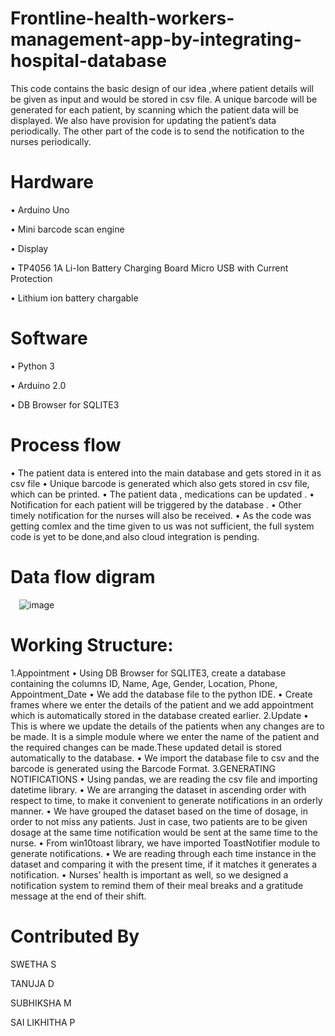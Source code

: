 # Frontline-health-workers-management-app-by-integrating-hospital-database

This code contains the basic design of our idea ,where patient details will be given as input and would be stored in csv file. A unique barcode will be generated for each patient, by scanning which the patient data will be displayed. We also have provision for updating the patient’s data periodically. The other part of the code is to send the notification to the nurses periodically.

# Hardware
• Arduino Uno

• Mini barcode scan engine

• Display

• TP4056 1A Li-Ion Battery Charging Board Micro USB with Current Protection

• Lithium ion battery chargable

# Software
• Python 3

• Arduino 2.0

• DB Browser for SQLITE3

# Process flow
• The patient data is entered into the main database and gets stored in it as csv file
• Unique barcode is generated which also gets stored in csv file, which can be printed.
• The patient data , medications can be updated .
• Notification for each patient will be triggered by the database .
• Other timely notification for the nurses will also be received.
• As the code was getting comlex and the time given to us was not sufficient, the full system code is yet to be done,and also cloud integration is pending.

# Data flow digram
 ![image](https://user-images.githubusercontent.com/84720604/119373748-60eb7900-bcd6-11eb-9010-266298061c9b.png)

# Working Structure:
1.Appointment
 • Using DB Browser for SQLITE3, create a database containing the columns ID, Name, Age, Gender, Location, Phone, Appointment_Date
 • We add the database file to the python IDE.
 • Create frames where we enter the details of the patient and we add appointment which is automatically stored in the database created earlier.
2.Update
 • This is where we update the details of the patients when any changes are to be made. It is a simple module where we enter the name of the patient and the required changes can    be made.These updated detail is stored automatically to the database.
 • We import the database file to csv and the barcode is generated using the Barcode Format.
3.GENERATING NOTIFICATIONS
 • Using pandas, we are reading the csv file and importing datetime library.
 • We are arranging the dataset in ascending order with respect to time, to make it convenient to generate notifications in an orderly manner.
 • We have grouped the dataset based on the time of dosage, in order to not miss any patients. Just in case, two patients are to be given dosage at the same time notification would be sent at the same time to the nurse.
 • From win10toast library, we have imported ToastNotifier module to generate notifications.
 • We are reading through each time instance in the dataset and comparing it with the present time, if it matches it generates a notification.
 • Nurses’ health is important as well, so we designed a notification system to remind them of their meal breaks and a gratitude message at the end of their shift.
 
# Contributed By
SWETHA S

TANUJA D

SUBHIKSHA M

SAI LIKHITHA P
